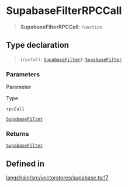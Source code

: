 SupabaseFilterRPCCall
=====================

> **SupabaseFilterRPCCall**: `Function`

Type declaration[](#type-declaration "Direct link to Type declaration")
------------------------------------------------------------------------

> (`rpcCall`: [`SupabaseFilter`](/docs/api/vectorstores_supabase/types/SupabaseFilter)): [`SupabaseFilter`](/docs/api/vectorstores_supabase/types/SupabaseFilter)

### Parameters[](#parameters "Direct link to Parameters")

Parameter

Type

`rpcCall`

[`SupabaseFilter`](/docs/api/vectorstores_supabase/types/SupabaseFilter)

### Returns[](#returns "Direct link to Returns")

[`SupabaseFilter`](/docs/api/vectorstores_supabase/types/SupabaseFilter)

Defined in[](#defined-in "Direct link to Defined in")
------------------------------------------------------

[langchain/src/vectorstores/supabase.ts:17](https://github.com/hwchase17/langchainjs/blob/1c1274d/langchain/src/vectorstores/supabase.ts#L17)